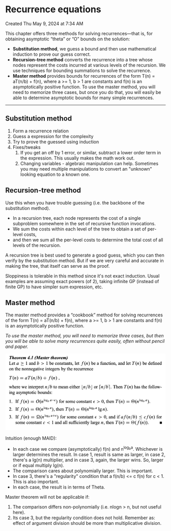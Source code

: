 # Recurrence equations
Created Thu May 9, 2024 at 7:34 AM

This chapter offers three methods for solving recurrences—that is, for obtaining asymptotic “theta” or “O” bounds on the solution:
- **Substitution method**, we guess a bound and then use mathematical induction to prove our guess correct.
- **Recursion-tree method** converts the recurrence into a tree whose nodes represent the costs incurred at various levels of the recursion. We use techniques for bounding summations to solve the recurrence.
- **Master method** provides bounds for recurrences of the form 
  T(n) = aT(n/b) + f(n), where a >= 1, b > 1 are constants and f(n) is an asymptotically positive function. To use the master method, you will need to memorize three cases, but once you do that, you will easily be able to determine asymptotic bounds for many simple recurrences.

---
## Substitution method
1. Form a recurrence relation
2. Guess a expression for the complexity
3. Try to prove the guessed using induction
4. Fixes/tweaks
	1. If you get an off by 1 error, or similar, subtract a lower order term in the expression. This usually makes the math work out.
	2. Changing variables - algebraic manipulation can help. Sometimes you may need multiple manipulations to convert an "unknown" looking equation to a known one.

## Recursion-tree method
Use this when you have trouble guessing (i.e. the backbone of the substitution method).

- In a recursion tree, each node represents the cost of a single subproblem somewhere in the set of recursive function invocations. 
- We sum the costs within each level of the tree to obtain a set of per-level costs, 
- and then we sum all the per-level costs to determine the total cost of all levels of the recursion.

A recursion tree is best used to generate a good guess, which you can then verify by the substitution method. But if we are very careful and accurate in making the tree, that itself can serve as the proof.

Sloppiness is tolerable in this method since it's not exact induction. Usual examples are assuming exact powers (of 2), taking infinite GP (instead of finite GP) to have simpler sum expression, etc.


## Master method
The master method provides a “cookbook” method for solving recurrences of the form
T(n) = aT(n/b) + f(n), where a >= 1, b > 1 are constants and f(n) is an asymptotically positive function.

*To use the master method, you will need to memorize three cases, but then you will be able to solve many recurrences quite easily, often without pencil and paper.*

![](../../../../../assets/Recurrence-equations-image-1-b7432b59.png)

Intuition (enough MAID):
- In each case we compare (asymptotically) f(n) and n<sup>log<sub>b</sub>a</sup>. Whichever is larger determines the result. In case 1, result is same as larger, in case 2, there's a lg(n) multiplier, and in case 3, again, the larger wins. So, larger or if equal multiply lg(n).
- The comparison cares about polynomially larger. This is important.
- In case 3, there's a "regularity" condition that a f(n/b) <= c f(n) for c < 1. This is also important.
- In each case, the result is in terms of Theta.

Master theorem will not be applicable if:
1. The comparison differs non-polynomially (i.e. nlogn > n, but not useful here).
2. Its case 3, but the regularity condition does not hold. Remember as: effect of argument division should be more than multiplicative division.